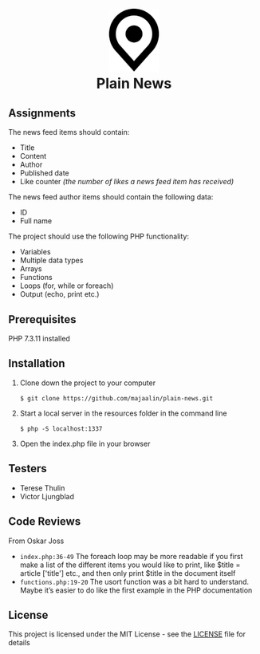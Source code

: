 <h1 align="center">
    <br>
    <img src="image/logo.png" alt="Plain News" width="100">
    <br>
        Plain News
    <br>
</h1>

## Assignments

The news feed items should contain:

- Title
- Content
- Author
- Published date
- Like counter _(the number of likes a news feed item has received)_

The news feed author items should contain the following data:
- ID
- Full name

The project should use the following PHP functionality:
- Variables
- Multiple data types
- Arrays
- Functions
- Loops (for, while or foreach)
- Output (echo, print etc.)

## Prerequisites

PHP 7.3.11 installed

## Installation
1. Clone down the project to your computer

    ```
    $ git clone https://github.com/majaalin/plain-news.git
     ```
2. Start a local server in the resources folder in the command line

   ```
   $ php -S localhost:1337
   ```
3. Open the index.php file in your browser

## Testers
- Terese Thulin
- Victor Ljungblad

## Code Reviews
From Oskar Joss
- `index.php:36-49` The foreach loop may be more readable if you first make a list of the different items you would like to print, like $title = article ['title'] etc., and then only print $title in the document itself
- `functions.php:19-20` The usort function was a bit hard to understand. Maybe it’s easier to do like the first example in the PHP documentation

## License
This project is licensed under the MIT License - see the [LICENSE](LICENSE) file for details

